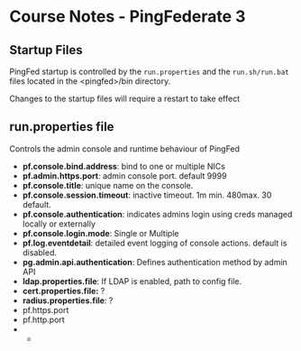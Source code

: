 # Course Notes - PingFederate 3

## Startup Files

PingFed startup is controlled by the `run.properties` and the `run.sh/run.bat` files located in the &lt;pingfed&gt;/bin directory.

Changes to the startup files will require a restart to take effect

## run.properties file

Controls the admin console and runtime behaviour of PingFed

* **pf.console.bind.address**: bind to one or multiple NICs
* **pf.admin.https.port**: admin console port. default 9999
* **pf.console.title**: unique name on the console. 
* **pf.console.session.timeout**: inactive timeout. 1m min. 480max. 30 default.
* **pf.console.authentication**: indicates admins login using creds managed locally or externally
* **pf.console.login.mode**: Single or Multiple
* **pf.log.eventdetail**: detailed event logging of console actions. default is disabled.
* **pg.admin.api.authentication**:  Defines authentication method by admin API
* **ldap.properties.file**: If LDAP is enabled, path to config file.
* **cert.properties.file:** ?
* **radius.properties.file**: ? 
* pf.https.port
* pf.http.port
* * 










